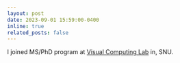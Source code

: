 ```yaml
---
layout: post
date: 2023-09-01 15:59:00-0400
inline: true
related_posts: false
---
```


I joined MS/PhD program at [Visual Computing Lab](https://jhugestar.github.io/) in, SNU.
